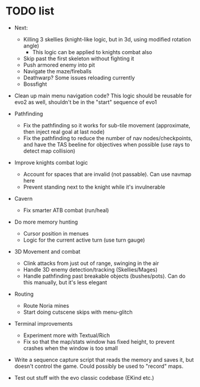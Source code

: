 # TODO list

* Next:
  * Killing 3 skellies (knight-like logic, but in 3d, using modified rotation angle)
    * This logic can be applied to knights combat also
  * Skip past the first skeleton without fighting it
  * Push armored enemy into pit
  * Navigate the maze/fireballs
  * Deathwarp? Some issues reloading currently
  * Bossfight

* Clean up main menu navigation code? This logic should be reusable for evo2 as well, shouldn't be in the "start" sequence of evo1
* Pathfinding
  * Fix the pathfinding so it works for sub-tile movement (approximate, then inject real goal at last node)
  * Fix the pathfinding to reduce the number of nav nodes/checkpoints, and have the TAS beeline for objectives when possible (use rays to detect map collision)
* Improve knights combat logic
  * Account for spaces that are invalid (not passable). Can use navmap here
  * Prevent standing next to the knight while it's invulnerable
* Cavern
  * Fix smarter ATB combat (run/heal)
* Do more memory hunting
  * Cursor position in menues
  * Logic for the current active turn (use turn gauge)
* 3D Movement and combat
  * Clink attacks from just out of range, swinging in the air
  * Handle 3D enemy detection/tracking (Skellies/Mages)
  * Handle pathfinding past breakable objects (bushes/pots). Can do this manually, but it's less elegant
* Routing
  * Route Noria mines
  * Start doing cutscene skips with menu-glitch

* Terminal improvements
  * Experiment more with Textual/Rich
  * Fix so that the map/stats window has fixed height, to prevent crashes when the window is too small

* Write a sequence capture script that reads the memory and saves it, but doesn't control the game. Could possibly be used to "record" maps.

* Test out stuff with the evo classic codebase (EKind etc.)
